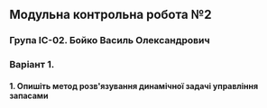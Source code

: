 ## Модульна контрольна робота №2

### Група ІС-02. Бойко Василь Олександрович

### Варіант 1.

#### 1. Опишіть метод розв'язування динамічної задачі управління запасами 
